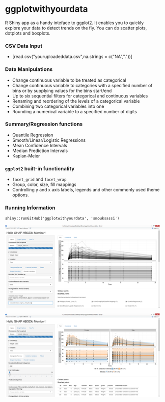 ggplotwithyourdata
========
R Shiny app as a handy inteface to ggplot2. It enables you to quickly explore your data to detect trends on the fly. You can do scatter plots, dotplots and boxplots.

### CSV Data Input 
* [read.csv("youruploadeddata.csv",na.strings = c("NA","."))]

### Data Manipulations 
* Change continuous variable to be treated as categorical 
* Change continuous variable to categories with a specified number of bins or by supplying values for the bins start/end
* Up to six sequential filters for categorical and continuous variables
* Renaming and reordering of the levels of a categorical variable
* Combining two categorical variables into one
* Rounding a numerical variable to a specified number of digits

### Summary/Regression functions 
* Quantile Regression 
* Smooth/Linear/Logistic Regressions
* Mean Confidence Intervals
* Median Prediction Intervals
* Kaplan-Meier

### `ggplot2` built-in functionality
* `facet_grid` and `facet_wrap`
* Group, color, size, fill mappings
* Controlling y and x axis labels, legends and other commonly used theme options.

### Running Information
```
shiny::runGitHub('ggplotwithyourdata', 'smouksassi')
```

![Example use case 1 with the included sample_df.csv.](./snapshot.png)

![Example use case 2 with the included sample_df.csv.](./snapshot2.png)

